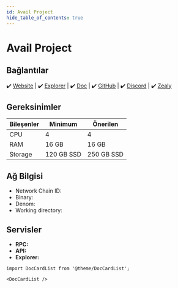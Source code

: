 ```yaml
---
id: Avail Project
hide_table_of_contents: true
---
```


# Avail Project

## Bağlantılar

 ✔️ [Website](https://pryzm.zone/) | ✔️ [Explorer](https://cosmos-testnet.anatolianteam.com/Pryzm) | ✔️ [Doc](https://docs.pryzm.zone/) | ✔️ [GitHub](https://github.com/pryzm-finance) | ✔️ [Discord](https://discord.gg/eZGaXFEeEZ) | ✔️ [Zealy](https://zealy.io/c/pryzm/invite/cfNmFH3eoXrvl2Rr9qk7o)

## Gereksinimler

| Bileşenler | Minimum | **Önerilen** |
| ------------ | ------------ | ------------ |
| CPU |	4 | 4 |
| RAM	| 16 GB | 16 GB |
| Storage	| 120 GB SSD | 250 GB SSD |

## Ağ Bilgisi 

* Network Chain ID: 
* Binary: 
* Denom: 
* Working directory: 

## Servisler
* **RPC:** 
* **API:** 
* **Explorer:** 

```mdx-code-block
import DocCardList from '@theme/DocCardList';

<DocCardList />
```